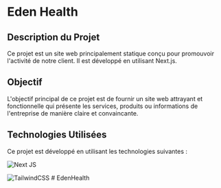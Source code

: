 # Eden Health

## Description du Projet

Ce projet est un site web principalement statique conçu pour promouvoir l'activité de notre client. Il est développé en utilisant Next.js.

## Objectif

L'objectif principal de ce projet est de fournir un site web attrayant et fonctionnelle qui présente les services, produits ou informations de l'entreprise de manière claire et convaincante.

## Technologies Utilisées

Ce projet est développé en utilisant les technologies suivantes :

![Next JS](https://img.shields.io/badge/Next-black?style=for-the-badge&logo=next.js&logoColor=white)

![TailwindCSS](https://img.shields.io/badge/tailwindcss-%2338B2AC.svg?style=for-the-badge&logo=tailwind-css&logoColor=white)
#   E d e n H e a l t h  
 